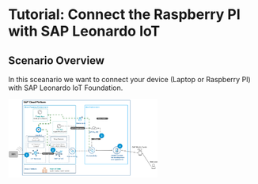 # Tutorial: Connect the Raspberry PI with SAP Leonardo IoT

## Scenario Overview

In this sceanario we want to connect your device (Laptop or Raspberry PI) with SAP Leonardo IoT Foundation.

<img src="./scenario.PNG" alt="scenario" width="60%">

